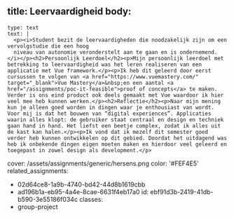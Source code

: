 title: Leervaardigheid
body:
  -
    type: text
    text: |
      <p><i>Student bezit de leervaardigheden die noodzakelijk zijn om een vervolgstudie die een hoog
      niveau van autonomie veronderstelt aan te gaan en is ondernemend.</i></p><h2>Persoonlijk Leerdoel</h2><p>Mijn persoonlijk leerdoel met betrekking to leervaardigheid was het leren realiseren van een applicatie met Vue framework.</p><p>Ik heb dit geleerd door eerst cursussen te volgen van <a href="https://www.vuemastery.com/" target="_blank">Vue Mastery</a>&nbsp;en een aantal <a href="/assignments/poc-it-feasible">proof of concepts</a> te maken. Verder is ons eind product ook deels gemaakt met Vue waardoor ik hier veel mee heb kunnen werken.</p><h2>Reflectie</h2><p>Naar mijn mening kun je alleen goed worden in dingen waar je enthousiast van wordt. Voor mij is dat het bouwen van “digital experiences”. Applicaties waarin alles klopt: de gebruiker staat centraal en design en techniek gaan hand in hand. Het liefst een beetje complex, zodat ik alles uit de kast kan halen.</p><p>Ik vond dat ik mezelf dit semester goed verder heb kunnen ontwikkelen op dit gebied. Doordat het uitdagend was heb ik onbekende dingen eigen moeten maken en hierdoor veel geleerd en toegepast in zowel design als development.</p>
cover: /assets/assignments/generic/hersens.png
color: '#FEF4E5'
related_assignments:
  - 02d64ce8-1a9b-4740-bd42-44d8b1619cbb
  - ad196b1a-eb95-4a4e-8cae-6631f4eb17a0
id: ebf91d3b-2419-41db-b590-3e55186f034c
classes:
  - group-project
